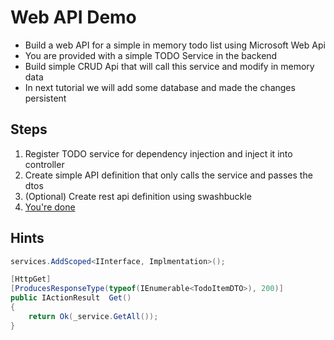 # Web API Demo
* Build a web API for a simple in memory todo list using Microsoft Web Api
* You are provided with a simple TODO Service in the backend
* Build simple CRUD Api that will call this service and modify in memory data
* In next tutorial we will add some database and made the changes persistent

## Steps
1. Register TODO service for dependency injection and inject it into controller
2. Create simple API definition that only calls the service and passes the dtos
3. (Optional) Create rest api definition using swashbuckle
4. [You're done](https://d1u5p3l4wpay3k.cloudfront.net/battlerite_gamepedia_en/c/cf/VO_Vanguard_Ultimate_8.mp3)

## Hints
```cs
services.AddScoped<IInterface, Implmentation>();     

[HttpGet]
[ProducesResponseType(typeof(IEnumerable<TodoItemDTO>), 200)]
public IActionResult  Get()
{
    return Ok(_service.GetAll());
}
```